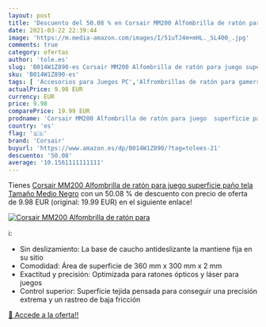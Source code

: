 ```yaml
---
layout: post
title: 'Descuento del 50.08 % en Corsair MM200 Alfombrilla de ratón para '
date: 2021-03-22 22:39:44
image: 'https://m.media-amazon.com/images/I/51uTJ4m+mHL._SL400_.jpg'
comments: true
category: ofertas
author: 'tole.es'
slug: 'B014W1Z890-es Corsair MM200 Alfombrilla de ratón para juego superficie...'
sku: 'B014W1Z890-es'
tags: [ 'Accesorios para Juegos PC','Alfrombrillas de ratón para gamers para PC','Informática','Juegos y Accesorios para PC','Videojuegos','corsair','ratón', ]
actualPrice: 9.98 EUR
currency: EUR
price: 9.98
comparePrice: 19.99 EUR
prodname: 'Corsair MM200 Alfombrilla de ratón para juego  superficie paño  tela  Tamaño Medio  Negro'
country: 'es'
flag: '🇪🇸'
brand: 'Corsair'
buyurl: 'https://www.amazon.es/dp/B014W1Z890/?tag=tolees-21'
descuento: '50.08'
average: '10.1561111111111'
---
```


Tienes [Corsair MM200 Alfombrilla de ratón para juego  superficie paño  tela  Tamaño Medio  Negro](https://www.amazon.es/dp/B014W1Z890/?tag=tolees-21) con un 50.08 % de descuento con precio de oferta de 9.98 EUR (original: 19.99 EUR) en el siguiente enlace!

[![Corsair MM200 Alfombrilla de ratón para ](https://m.media-amazon.com/images/I/51uTJ4m+mHL._SL400_.jpg)](https://www.amazon.es/dp/B014W1Z890/?tag=tolees-21)

ℹ️:

- Sin deslizamiento: La base de caucho antideslizante la mantiene fija en su sitio
- Comodidad: Área de superficie de 360 mm x 300 mm x 2 mm
- Exactitud y precisión: Optimizada para ratones ópticos y láser para juegos
- Control superior: Superficie tejida pensada para conseguir una precisión extrema y un rastreo de baja fricción

[🛒 Accede a la oferta!!](https://www.amazon.es/dp/B014W1Z890/?tag=tolees-21)
